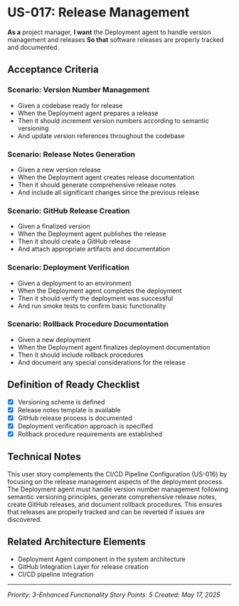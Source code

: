 # US-017: Release Management

**As a** project manager,
**I want** the Deployment agent to handle version management and releases
**So that** software releases are properly tracked and documented.

## Acceptance Criteria

### Scenario: Version Number Management
- Given a codebase ready for release
- When the Deployment agent prepares a release
- Then it should increment version numbers according to semantic versioning
- And update version references throughout the codebase

### Scenario: Release Notes Generation
- Given a new version release
- When the Deployment agent creates release documentation
- Then it should generate comprehensive release notes
- And include all significant changes since the previous release

### Scenario: GitHub Release Creation
- Given a finalized version
- When the Deployment agent publishes the release
- Then it should create a GitHub release
- And attach appropriate artifacts and documentation

### Scenario: Deployment Verification
- Given a deployment to an environment
- When the Deployment agent completes the deployment
- Then it should verify the deployment was successful
- And run smoke tests to confirm basic functionality

### Scenario: Rollback Procedure Documentation
- Given a new deployment
- When the Deployment agent finalizes deployment documentation
- Then it should include rollback procedures
- And document any special considerations for the release

## Definition of Ready Checklist

- [x] Versioning scheme is defined
- [x] Release notes template is available
- [x] GitHub release process is documented
- [x] Deployment verification approach is specified
- [x] Rollback procedure requirements are established

## Technical Notes

This user story complements the CI/CD Pipeline Configuration (US-016) by focusing on the release management aspects of the deployment process. The Deployment agent must handle version number management following semantic versioning principles, generate comprehensive release notes, create GitHub releases, and document rollback procedures. This ensures that releases are properly tracked and can be reverted if issues are discovered.

## Related Architecture Elements

- Deployment Agent component in the system architecture
- GitHub Integration Layer for release creation
- CI/CD pipeline integration

---

*Priority: 3-Enhanced Functionality*
*Story Points: 5*
*Created: May 17, 2025*
